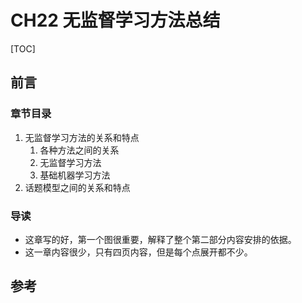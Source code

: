 # CH22 无监督学习方法总结

[TOC]

## 前言

### 章节目录

1. 无监督学习方法的关系和特点
   1. 各种方法之间的关系
   1. 无监督学习方法
   1. 基础机器学习方法
1. 话题模型之间的关系和特点

### 导读

- 这章写的好，第一个图很重要，解释了整个第二部分内容安排的依据。
- 这一章内容很少，只有四页内容，但是每个点展开都不少。

## 参考


